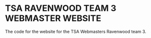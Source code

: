 # TSA RAVENWOOD TEAM 3 WEBMASTER WEBSITE
The code for the website for the TSA Webmasters Ravenwood team 3.
